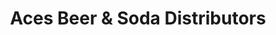 ---
title: "Aces Beer & Soda Distributors"
url: /brooklyn/aces-beer-and-soda-distributors/
shop: wholesale
---